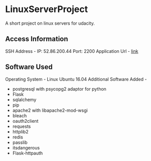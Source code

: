 # LinuxServerProject
A short project on linux servers for udacity.

## Access Information
SSH Address - IP: 52.86.200.44 Port: 2200
Application Url - [link](http://ec2-52-86-200-44.compute-1.amazonaws.com/)

## Software Used
Operating System - Linux Ubuntu 16.04
Additional Software Added - 
* postgresql with psycopg2 adaptor for python
* Flask
* sqlalchemy
* pip
* apache2 with libapache2-mod-wsgi
* bleach
* oauth2client
* requests
* httplib2
* redis
* passlib
* itsdangerous
* Flask-httpauth
